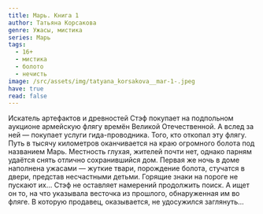 ```yaml
---
title: Марь. Книга 1
author: Татьяна Корсакова
genre: Ужасы, мистика
series: Марь
tags:
  - 16+
  - мистика
  - болото
  - нечисть
image: /src/assets/img/tatyana_korsakova__mar-1-.jpeg
have: true
read: false
---
```

Искатель артефактов и древностей Стэф покупает на подпольном аукционе армейскую флягу времён Великой Отечественной. А вслед за ней — покупает услуги гида-проводника. Того, кто откопал эту флягу. Путь в тысячу километров оканчивается на краю огромного болота под названием Марь. Местность глухая, жителей почти нет, однако парням удаётся снять отлично сохранившийся дом. Первая же ночь в доме наполнена ужасами — жуткие твари, порождение болота, стучатся в двери, представ несчастными детьми. Горящие знаки на пороге не пускают их… Стэф не оставляет намерений продолжить поиск. А ищет он то, на что указывала весточка из прошлого, обнаруженная им во фляге. В которую продавец, оказывается, не удосужился заглянуть…
